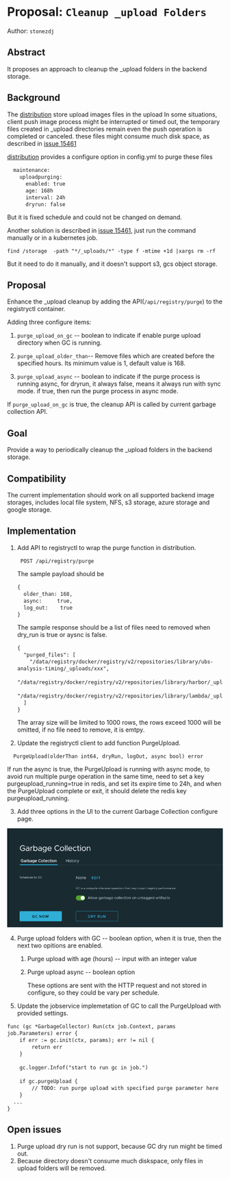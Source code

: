 # Proposal:  `Cleanup _upload Folders`

Author: `stonezdj` 

## Abstract

It proposes an approach to cleanup the _upload folders in the backend storage.

## Background

The [distribution](https://github.com/distribution/distribution/) store upload images files in the upload
In some situations, client push image process might be interrupted or timed out, the temporary files created in _upload directories remain even the push operation is completed or canceled. these files might consume much disk space, as described in [issue 15461](https://github.com/goharbor/harbor/issues/15641)

[distribution](https://github.com/distribution/distribution/) provides a configure option in config.yml to purge these files

```
  maintenance:
    uploadpurging:
      enabled: true
      age: 168h
      interval: 24h
      dryrun: false
```

But it is fixed schedule and could not be changed on demand.

Another solution is described in [issue 15461](https://github.com/goharbor/harbor/issues/15641), just run the command manually or in a kubernetes job.

```
find /storage  -path "*/_uploads/*" -type f -mtime +1d |xargs rm -rf
```
But it need to do it manually, and it doesn't support s3, gcs object storage.

## Proposal

Enhance the _upload cleanup by adding the API(`/api/registry/purge`) to the registryctl container.

Adding three configure items:

   1. `purge_upload_on_gc` -- boolean to indicate if enable purge upload directory when GC is running.

   1. `purge_upload_older_than`-- Remove files which are created before the specified hours. Its minimum value is 1, default value is 168.

   1. `purge_upload_async` -- boolean to indicate if the purge process is running async, for dryrun, it always false, means it always run with sync mode. if true, then run the purge process in async mode.

If `purge_upload_on_gc` is true, the cleanup API is called by current garbage collection API. 

## Goal

Provide a way to periodically cleanup the _upload folders in the backend storage.

## Compatibility

The current implementation should work on all supported backend image storages, includes local file system, NFS, s3 storage, azure storage and google storage.

## Implementation

1. Add API to registryctl to wrap the purge function in distribution.
   ```
    POST /api/registry/purge 
   ```
   The sample payload should be 
   ```
   {
     older_than: 168,
     async:     true,
     log_out:    true
   }
   ```
   The sample response should be a list of files need to removed when dry_run is true or aysnc is false.
   ```
   {
     "purged_files": [
       "/data/registry/docker/registry/v2/repositories/library/ubs-analysis-timing/_uploads/xxx",
       "/data/registry/docker/registry/v2/repositories/library/harbor/_uploads/abc",
       "/data/registry/docker/registry/v2/repositories/library/lambda/_uploads/xxs33sxx"
     ]
   }
   ```
   The array size will be limited to 1000 rows, the rows exceed 1000 will be omitted, if no file need to remove, it is emtpy.

2. Update the registryctl client to add function PurgeUpload.

  ```
	PurgeUpload(olderThan int64, dryRun, logOut, async bool) error
  ```
  If run the async is true, the PurgeUpload is running with async mode, to avoid run multiple purge operation in the same time, need to set a key purgeupload_running=true in redis, and set its expire time to 24h, and when the PurgeUpload complete or exit, it should delete the redis key purgeupload_running.

3. Add three options in the UI to the current Garbage Collection configure page.

![gc_schedule](../images/cleanup-upload/gc_schedule.png)

4. Purge upload folders with GC -- boolean option, when it is true, then the next two opitions are enabled.

   1. Purge upload with age (hours) -- input with an integer value

   1. Purge upload async -- boolean option
  
      These options are sent with the HTTP request and not stored in configure, so they could be vary per schedule.

5. Update the jobservice implemetation of GC to call the PurgeUpload with provided settings.

```
func (gc *GarbageCollector) Run(ctx job.Context, params job.Parameters) error {
	if err := gc.init(ctx, params); err != nil {
		return err
	}

	gc.logger.Infof("start to run gc in job.")
	
	if gc.purgeUpload {
		// TODO: run purge upload with specified purge parameter here
	}
  ...
}  
```

## Open issues

  1. Purge upload dry run is not support, because GC dry run might be timed out.
  1. Because directory doesn't consume much diskspace, only files in upload folders will be removed.
